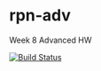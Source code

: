 # rpn-adv
Week 8 Advanced HW

[![Build Status](https://travis-ci.org/rawjeans/rpn-adv.svg?branch=master)](https://travis-ci.org/rawjeans/rpn-adv)
